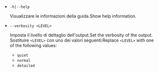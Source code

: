 * `-h|--help`

  <span data-ttu-id="2bc32-101">Visualizzare le informazioni della guida.</span><span class="sxs-lookup"><span data-stu-id="2bc32-101">Show help information.</span></span>

* `--verbosity <LEVEL>`

  <span data-ttu-id="2bc32-102">Imposta il livello di dettaglio dell'output.</span><span class="sxs-lookup"><span data-stu-id="2bc32-102">Set the verbosity of the output.</span></span> <span data-ttu-id="2bc32-103">Sostituire `<LEVEL>` con uno dei valori seguenti:</span><span class="sxs-lookup"><span data-stu-id="2bc32-103">Replace `<LEVEL>` with one of the following values:</span></span>
  
  * `quiet`
  * `normal`
  * `detailed`